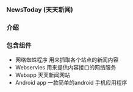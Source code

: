 ### NewsToday (天天新闻)

### 介绍

### 包含组件

* 网络蜘蛛程序 用来抓取各个站点的新闻内容
* Webservies 用来提供内容接口的网络服务
* Webapp 天天新闻网站
* Android app 一款简单的android 手机应用程序
